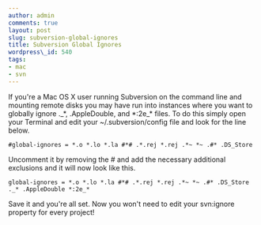 ```yaml
---
author: admin
comments: true
layout: post
slug: subversion-global-ignores
title: Subversion Global Ignores
wordpress\_id: 540
tags:
- mac
- svn
---
```


If you're a Mac OS X user running Subversion on the command line and mounting remote disks you may have run into instances where you want to globally ignore .\_\*, .AppleDouble, and \*:2e\_\* files.  To do this simply open your Terminal and edit your ~/.subversion/config file and look for the line below.

```
#global-ignores = *.o *.lo *.la #*# .*.rej *.rej .*~ *~ .#* .DS_Store
```

Uncomment it by removing the # and add the necessary additional exclusions and it will now look like this.

```
global-ignores = *.o *.lo *.la #*# .*.rej *.rej .*~ *~ .#* .DS_Store ._* .AppleDouble *:2e_*
```

Save it and you're all set.  Now you won't need to edit your svn:ignore property for every project!
